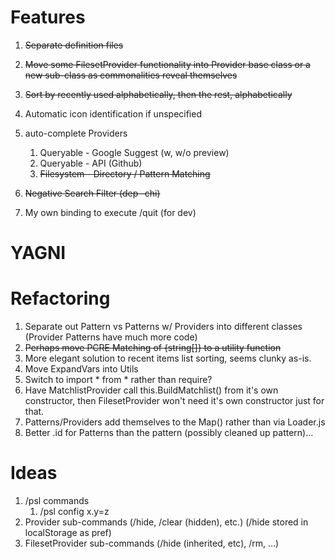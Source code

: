 # Features
1. ~~Separate definition files~~
2. ~~Move some FilesetProvider functionality into Provider base class or a new sub-class as commonalities reveal themselves~~
3. ~~Sort by recently used alphabetically, then the rest, alphabetically~~
4. Automatic icon identification if unspecified
5. auto-complete Providers
    1. Queryable - Google Suggest (w, w/o preview)
    2. Queryable - API (Github)
    3. ~~Filesystem - Directory / Pattern Matching~~
6. ~~Negative Search Filter (dep -chi)~~


7. My own binding to execute /quit (for dev)



# YAGNI

# Refactoring
1. Separate out Pattern vs Patterns w/ Providers into different classes (Provider Patterns have much more code)
2. ~~Perhaps move PCRE Matching of {string[]} to a utility function~~
3. More elegant solution to recent items list sorting, seems clunky as-is.
4. Move ExpandVars into Utils
5. Switch to import * from * rather than require?
6. Have MatchlistProvider call this.BuildMatchlist() from it's own constructor, then FilesetProvider won't need it's own constructor just for that.
7. Patterns/Providers add themselves to the Map() rather than via Loader.js
8. Better .id for Patterns than the pattern (possibly cleaned up pattern)...


# Ideas
1. /psl commands
    1. /psl config x.y=z
3. Provider sub-commands (/hide, /clear (hidden), etc.) (/hide stored in localStorage as pref)
4. FilesetProvider sub-commands (/hide (inherited, etc), /rm, ...)
